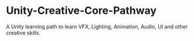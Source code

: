 # Unity-Creative-Core-Pathway
 A Unity learning path to learn VFX, Lighting, Animation, Audio, UI and other creative skills.

